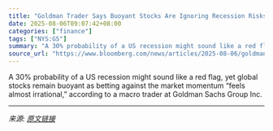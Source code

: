 ```yaml
---
title: "Goldman Trader Says Buoyant Stocks Are Ignoring Recession Risks"
date: 2025-08-06T09:07:42+08:00
categories: ["finance"]
tags: ["NYS:GS"]
summary: "A 30% probability of a US recession might sound like a red flag, yet global stocks remain buoyant as betting against the market momentum “feels almost irrational,” according to a macro trader at Goldm"
source_url: "https://www.bloomberg.com/news/articles/2025-08-06/goldman-trader-says-buoyant-stocks-are-ignoring-recession-risks"
---
```


A 30% probability of a US recession might sound like a red flag, yet global stocks remain buoyant as betting against the market momentum “feels almost irrational,” according to a macro trader at Goldman Sachs Group Inc.

---

*来源: [原文链接](https://www.bloomberg.com/news/articles/2025-08-06/goldman-trader-says-buoyant-stocks-are-ignoring-recession-risks)*
